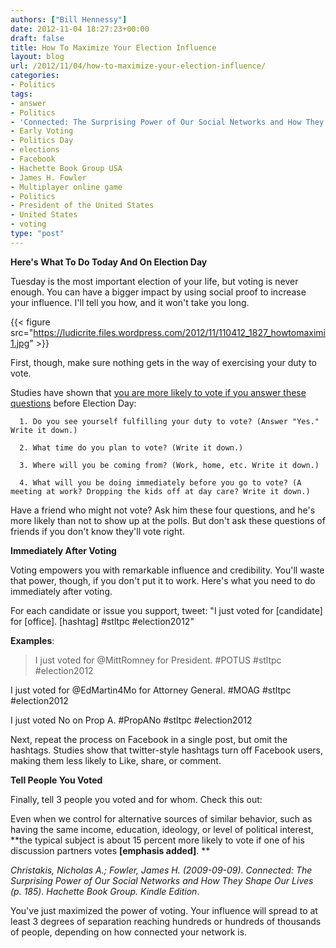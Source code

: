 ```yaml
---
authors: ["Bill Hennessy"]
date: 2012-11-04 18:27:23+00:00
draft: false
title: How To Maximize Your Election Influence
layout: blog
url: /2012/11/04/how-to-maximize-your-election-influence/
categories:
- Politics
tags:
- answer
- Politics
- 'Connected: The Surprising Power of Our Social Networks and How They Shape Our Lives'
- Early Voting
- Politics Day
- elections
- Facebook
- Hachette Book Group USA
- James H. Fowler
- Multiplayer online game
- Politics
- President of the United States
- United States
- voting
type: "post"
---
```


**Here's What To Do Today And On Election Day**

Tuesday is the most important election of your life, but voting is never enough. You can have a bigger impact by using social proof to increase your influence. I'll tell you how, and it won't take you long.

{{< figure src="https://ludicrite.files.wordpress.com/2012/11/110412_1827_howtomaximi1.jpg" >}}



First, though, make sure nothing gets in the way of exercising your duty to vote.


Studies have shown that [you are more likely to vote if you answer these questions](https://www.onlinecandidate.com/articles/simple-question-increase-voter-turnout) before Election Day:




	  1. Do you see yourself fulfilling your duty to vote? (Answer "Yes." Write it down.)

	  2. What time do you plan to vote? (Write it down.)

	  3. Where will you be coming from? (Work, home, etc. Write it down.)

	  4. What will you be doing immediately before you go to vote? (A meeting at work? Dropping the kids off at day care? Write it down.)


Have a friend who might not vote? Ask him these four questions, and he's more likely than not to show up at the polls. But don't ask these questions of friends if you don't know they'll vote right.


**Immediately After Voting**

Voting empowers you with remarkable influence and credibility. You'll waste that power, though, if you don't put it to work. Here's what you need to do immediately after voting.

For each candidate or issue you support, tweet: "I just voted for [candidate] for [office]. [hashtag] #stltpc #election2012"


**Examples**:


> I just voted for @MittRomney for President. #POTUS #stltpc #election2012

I just voted for @EdMartin4Mo for Attorney General. #MOAG #stltpc #election2012


I just voted No on Prop A. #PropANo #stltpc #election2012



Next, repeat the process on Facebook in a single post, but omit the hashtags. Studies show that twitter-style hashtags turn off Facebook users, making them less likely to Like, share, or comment.


**Tell People You Voted**

Finally, tell 3 people you voted and for whom. Check this out:


Even when we control for alternative sources of similar behavior, such as having the same income, education, ideology, or level of political interest, **the typical subject is about 15 percent more likely to vote if one of his discussion partners votes **[emphasis added]**.
**


_Christakis, Nicholas A.; Fowler, James H. (2009-09-09). Connected: The Surprising Power of Our Social Networks and How They Shape Our Lives (p. 185). Hachette Book Group. Kindle Edition_.


You've just maximized the power of voting. Your influence will spread to at least 3 degrees of separation reaching hundreds or hundreds of thousands of people, depending on how connected your network is. 
